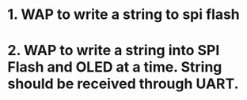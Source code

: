 # 1. WAP to write a string to spi flash
# 2. WAP to write a string into SPI Flash and OLED at a time. String should be received through UART.
